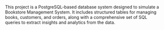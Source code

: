 This project is a PostgreSQL-based database system designed to simulate a Bookstore Management System. It includes structured tables for managing books, customers, and orders, along with a comprehensive set of SQL queries to extract insights and analytics from the data.
